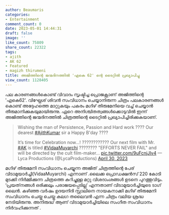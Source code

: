 ```yaml
---
author: Beaumaris
categories:
- Entertainment
comment_count: 0
date: 2023-05-01 14:44:31
draft: false
image: ''
like_count: 75809
share_count: 22322
tags:
- ajith
- AK 62
- Featured
- magizh thirumeni
title: അജിത്തിന്റെ ജന്മദിനത്തിൽ 'എകെ 62' ന്റെ ടൈറ്റിൽ പ്രഖ്യാപിച്ചു
view_count: 1128405
---
```


പല കാരണങ്ങൾകൊണ്ട് വിവാദം സൃഷ്ടിച്ച പ്രൊജക്റ്റാണ് അജിത്തിന്റെ 'എകെ62'. വിഘ്നേശ് ശിവൻ സംവിധാനം ചെയ്യാനിരുന്ന ചിത്രം പലകാരണങ്ങൾ കൊണ്ട് അദ്ദേഹത്തെ മാറ്റുകയും പകരം മഗിഴ് തിരുമേനിയെ വച്ച് ചെയ്യാൻ തീരുമാനിക്കുകയുമായിരുന്നു. ഏറെ അനിശ്ചിതത്വങ്ങൾക്കൊടുവിൽ ഇന്ന് അജിത്തിന്റെ ജന്മദിനത്തിൽ ചിത്രത്തിന്റെ ടൈറ്റിൽ പ്രഖ്യാപിച്ചിരിക്കുകയാണ്. 

> Wishing the man of Persistence, Passion and Hard work ???? Our dearest [#AjithKumar](https://twitter.com/hashtag/AjithKumar?src=hash&ref_src=twsrc%5Etfw) sir a Happy B'day ????
> 
> It’s time for Celebration now...! ???????????? Our next film with Mr. [#AK](https://twitter.com/hashtag/AK?src=hash&ref_src=twsrc%5Etfw) is titled [#VidaaMuyarchi](https://twitter.com/hashtag/VidaaMuyarchi?src=hash&ref_src=twsrc%5Etfw) ???????? "EFFORTS NEVER FAIL" and will be directed by the cult film-maker… [pic.twitter.com/9uFcnjJIv4](https://t.co/9uFcnjJIv4) — Lyca Productions (@LycaProductions) [April 30, 2023](https://twitter.com/LycaProductions/status/1652742173618589696?ref_src=twsrc%5Etfw)

മഗിഴ് തിരുമേനി സംവിധാനം ചെയ്യുന്ന അജിത് ചിത്രത്തിന്റെ പേര് വിടാമുയാർച്ചി(VidaaMuyarchi) എന്നാണ് .ലൈക്ക പ്രൊഡക്ഷൻസ് 220 കോടി മുടക്കി നിർമ്മിക്കുന്ന ചിത്രത്തെ കുറിച്ചുള്ള മറ്റു വിശദാംശങ്ങൾ ഉടനെ പുറത്തുവിടും. ‘പ്രയത്‌നങ്ങൾ ഒരിക്കലും പരാജയപ്പെടില്ല’ എന്നതാണ് വിടാമുയാർച്ചിയുടെ ടാ​ഗ് ലൈൻ. കഴിഞ്ഞ വര്‍ഷം ഉദയനിദി സ്റ്റാലിനെ നായകനാക്കി മഗിഴ്‌ തിരുമേനി സംവിധാനം ചെയ്ത ചെയ്ത കലഗ തലൈവൻ എന്ന ചിത്രം വലിയ ശ്രദ്ധ നേടിയിരുന്നു. അനിരുദ്ധ് ആണ് വിടാമുയാർച്ചിയിലെ സം​ഗീത സംവിധാനം നിർവഹിക്കുന്നത് .